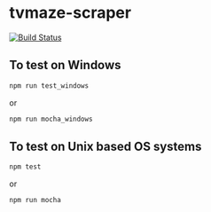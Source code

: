 # tvmaze-scraper

[![Build Status](https://travis-ci.org/rodrigocmoreira/tvmaze-scraper.svg?branch=master)](https://travis-ci.org/rodrigocmoreira/tvmaze-scraper)

## To test on Windows

```sh
npm run test_windows
```

or

```sh
npm run mocha_windows
```

## To test on Unix based OS systems

```sh
npm test
```

or

```sh
npm run mocha
```
